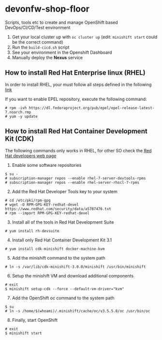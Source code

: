 # devonfw-shop-floor
Scripts, tools etc to create and manage OpenShift based DevOps/CI/CD/Test environment

1. Get your local cluster up with `oc cluster up` (edit: `minishift start` could be the correct command)
2. Run the `build-cicd.sh` script
3. See your environment in the Openshift Dashboard
4. Manually deploy the **Nexus** service

## How to install Red Hat Enterprise linux (RHEL)

In order to install RHEL, your must follow all steps defined in the following [link](https://developers.redhat.com/products/rhel/hello-world/#fndtn-bare-metal)

If you want to enable EPEL repository, execute the following command:

```
# rpm -ivh https://dl.fedoraproject.org/pub/epel/epel-release-latest-7.noarch.rmp
# yum -y update
```

## How to install Red Hat Container Development Kit (CDK)

The following commands only works in RHEL, for other SO check the [Red Hat developers web page](https://developers.redhat.com/products/cdk/hello-world/#fndtn-windows)

1. Enable some software repositories

```
$ su -
# subscription-manager repos --enable rhel-7-server-devtools-rpms
# subscription-manager repos --enable rhel-server-rhscl-7-rpms

```
2. Add the Red Hat Developer Tools key to your system

```
# cd /etc/pki/rpm-gpg
# wget -O RPM-GPG-KEY-redhat-devel https://www.redhat.com/security/data/a5787476.txt
# rpm --import RPM-GPG-KEY-redhat-devel
```

3. Install all of the tools in Red Hat Development Suite

```
# yum install rh-devsuite
```

4. Install only Red Hat Container Development Kit 3.1

```
# yum install cdk-minishift docker-machine-kvm
```

5. Add the minishift command to the system path

```
# ln -s /var/lib/cdk-minishift-3.0.0/minishift /usr/bin/minishift
```

6. Setup the minishift VM and download additional components

```
# exit
$ minishift setup-cdk --force --default-vm-driver="kvm"
```

7. Add the OpenShift oc command to the system path

```
$ su 
# ln -s /home/$(whoami)/.minishift/cache/oc/v3.5.5.8/oc /usr/bin/oc
```

8. Finally, start OpenShift

```
# exit
$ minishift start
```